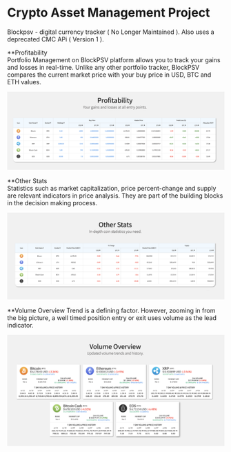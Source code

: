 # Crypto Asset Management Project
Blockpsv - digital currency tracker ( No Longer Maintained ). Also uses a deprecated CMC APi ( Version 1 ).

**Profitability  
Portfolio Management on BlockPSV platform allows you to track your gains and losses in real-time. 
Unlike any other portfolio tracker, BlockPSV compares the current market price with your buy price in USD, BTC and ETH values.

![alt text](https://github.com/deejaygeroso/crypto-asset-management/blob/master/screenshots/profitability.png)  

**Other Stats  
Statistics such as market capitalization, price percent-change and supply are relevant indicators in price analysis.
They are part of the building blocks in the decision making process.

![alt text](https://github.com/deejaygeroso/crypto-asset-management/blob/master/screenshots/other_stats.png)  

**Volume Overview
Trend is a defining factor. However, zooming in from the big picture, a well timed position entry or exit uses volume as the lead indicator.

![alt text](https://github.com/deejaygeroso/crypto-asset-management/blob/master/screenshots/volume_overview.png) 
